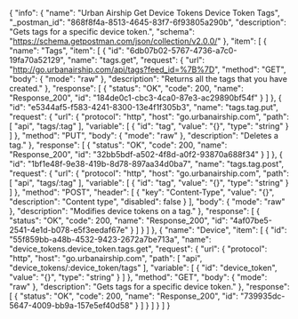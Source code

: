 {
  "info": {
    "name": "Urban Airship Get Device Tokens Device Token Tags",
    "_postman_id": "868f8f4a-8513-4645-83f7-6f93805a290b",
    "description": "Gets tags for a specific device token.",
    "schema": "https://schema.getpostman.com/json/collection/v2.0.0/"
  },
  "item": [
    {
      "name": "Tags",
      "item": [
        {
          "id": "6db07b02-5767-4736-a7c0-19fa70a52129",
          "name": "tags.get",
          "request": {
            "url": "http://go.urbanairship.com/api/tags?feed_id=%7B%7D",
            "method": "GET",
            "body": {
              "mode": "raw"
            },
            "description": "Returns all the tags that you have created."
          },
          "response": [
            {
              "status": "OK",
              "code": 200,
              "name": "Response_200",
              "id": "184de0c1-cbc3-4ca0-87e3-ac29890bf54f"
            }
          ]
        },
        {
          "id": "e5344af5-f583-4241-8300-13e4f1f305b3",
          "name": "tags.tag.put",
          "request": {
            "url": {
              "protocol": "http",
              "host": "go.urbanairship.com",
              "path": [
                "api",
                "tags/:tag"
              ],
              "variable": [
                {
                  "id": "tag",
                  "value": "{}",
                  "type": "string"
                }
              ]
            },
            "method": "PUT",
            "body": {
              "mode": "raw"
            },
            "description": "Deletes a tag."
          },
          "response": [
            {
              "status": "OK",
              "code": 200,
              "name": "Response_200",
              "id": "32bb5bdf-a502-4f8d-a0f2-93870a688f34"
            }
          ]
        },
        {
          "id": "1bf1e48f-9e38-419b-8d78-897aa34d0ba7",
          "name": "tags.tag.post",
          "request": {
            "url": {
              "protocol": "http",
              "host": "go.urbanairship.com",
              "path": [
                "api",
                "tags/:tag"
              ],
              "variable": [
                {
                  "id": "tag",
                  "value": "{}",
                  "type": "string"
                }
              ]
            },
            "method": "POST",
            "header": [
              {
                "key": "Content-Type",
                "value": "{}",
                "description": "Content type",
                "disabled": false
              }
            ],
            "body": {
              "mode": "raw"
            },
            "description": "Modifies device tokens on a tag."
          },
          "response": [
            {
              "status": "OK",
              "code": 200,
              "name": "Response_200",
              "id": "4af07be5-2541-4e1d-b078-e5f3eedaf67e"
            }
          ]
        }
      ]
    },
    {
      "name": "Device",
      "item": [
        {
          "id": "55f859bb-a48b-4532-9423-2672a7be713a",
          "name": "device_tokens.device_token.tags.get",
          "request": {
            "url": {
              "protocol": "http",
              "host": "go.urbanairship.com",
              "path": [
                "api",
                "device_tokens/:device_token/tags"
              ],
              "variable": [
                {
                  "id": "device_token",
                  "value": "{}",
                  "type": "string"
                }
              ]
            },
            "method": "GET",
            "body": {
              "mode": "raw"
            },
            "description": "Gets tags for a specific device token."
          },
          "response": [
            {
              "status": "OK",
              "code": 200,
              "name": "Response_200",
              "id": "739935dc-5647-4009-bb9a-157e5ef40d58"
            }
          ]
        }
      ]
    }
  ]
}